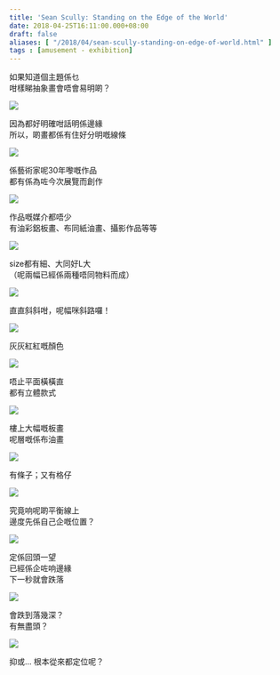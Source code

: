 ```yaml
---
title: 'Sean Scully: Standing on the Edge of the World'
date: 2018-04-25T16:11:00.000+08:00
draft: false
aliases: [ "/2018/04/sean-scully-standing-on-edge-of-world.html" ]
tags : [amusement - exhibition]
---
```


如果知道個主題係乜  
咁樣睇抽象畫會唔會易明啲？  

![](/images/seanscully1.jpg)

因為都好明確咁話明係邊緣  
所以，啲畫都係有住好分明嘅線條  

![](/images/seanscully2.jpg)

係藝術家呢30年嚟嘅作品  
都有係為咗今次展覽而創作  

![](/images/seanscully3.jpg)

作品嘅媒介都唔少  
有油彩鋁板畫、布同紙油畫、攝影作品等等  

![](/images/seanscully4.jpg)

size都有細、大同好L大  
（呢兩幅已經係兩種唔同物料而成）  

![](/images/seanscully5.jpg)

直直斜斜咁，呢幅咪斜路囉！  

![](/images/seanscully6.jpg)

灰灰紅紅嘅顏色  

![](/images/seanscully7.jpg)

唔止平面橫橫直  
都有立體款式  

![](/images/seanscully8.jpg)

樓上大幅嘅板畫  
呢層嘅係布油畫  

![](/images/seanscully9.jpg)

有條子；又有格仔  

![](/images/seanscully10.jpg)

究竟响呢啲平衡線上  
邊度先係自己企嘅位置？  

![](/images/seanscully11.jpg)

定係回頭一望  
已經係企咗响邊緣  
下一秒就會跌落  

![](/images/seanscully12.jpg)

會跌到落幾深？  
有無盡頭？  

![](/images/seanscully13.jpg)

抑或... 根本從來都定位呢？
